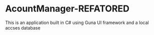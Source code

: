 # AcountManager-REFATORED
This is an application built in C# using Guna UI framework and a local accses database
